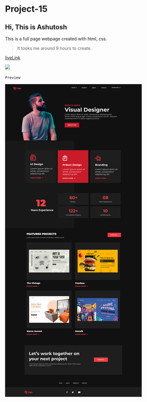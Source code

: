 # Project-15

## Hi, This is Ashutosh

This is a full page webpage created with html, css.

> It tooks me around 9 hours to create.

[liveLink]("www.google.com")

![](https://img.shields.io/badge/Project--15%20-9hr-orange)

`Preview`

![Project Snapshot](https://github.com/ashutoshtiwari199/project-15/blob/designer/assets/15.png)

